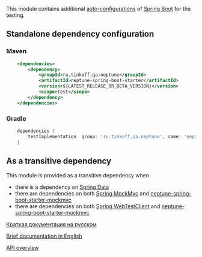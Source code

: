 This module contains additional [auto-configurations](https://docs.spring.io/spring-boot/docs/2.1.13.RELEASE/reference/html/boot-features-developing-auto-configuration.html) 
of  [Spring Boot](https://spring.io/guides/gs/spring-boot/) for the testing.

## Standalone dependency configuration

### Maven

```xml
    <dependencies>
        <dependency>
            <groupId>ru.tinkoff.qa.neptune</groupId>
            <artifactId>neptune-spring-boot-starter</artifactId>
            <version>${LATEST_RELEASE_OR_BETA_VERSION}</version>
            <scope>test</scope>
        </dependency>
    </dependencies>
```

### Gradle

```groovy
    dependencies {
        testImplementation  group: 'ru.tinkoff.qa.neptune', name: 'neptune-spring-boot-starter', version: LATEST_RELEASE_OR_BETA_VERSION    
    }
```

## As a transitive dependency

This module is provided as a transitive dependency when

- there is a dependency on [Spring Data](./../spring.data/README.md)
- there are dependencies on both [Spring MockMvc](./../spring.mock.mvc/README.md) and [neptune-spring-boot-starter-mockmvc](./../neptune-spring-boot-starter-mockmvc/README.md)
- there are dependencies on both [Spring WebTestClient](./../spring.web.testclient/README.md) and [neptune-spring-boot-starter-mockmvc](./../neptune-spring-boot-starter-webtest-client/README.md)

[Краткая документация на русском](./doc/rus/README.MD)

[Brief documentation in English](./doc/eng/README.MD)

[API overview](https://tinkoffcreditsystems.github.io/neptune/neptune-spring-boot-starter/index.html)